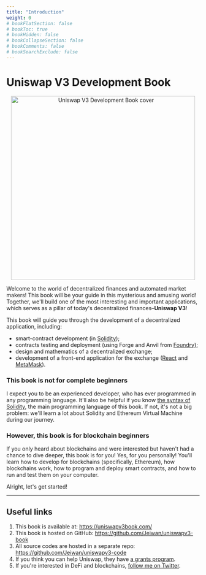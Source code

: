 ```yaml
---
title: "Introduction"
weight: 0
# bookFlatSection: false
# bookToc: true
# bookHidden: false
# bookCollapseSection: false
# bookComments: false
# bookSearchExclude: false
---
```


# Uniswap V3 Development Book

<p align="center">
<img src="/images/book.jpg" alt="Uniswap V3 Development Book cover" width="480"/>
</p>

Welcome to the world of decentralized finances and automated market makers! This book will be your guide in this
mysterious and amusing world! Together, we'll build one of the most interesting and important applications, which serves
as a pillar of today's decentralized finances–**Uniswap V3**!

This book will guide you through the development of a decentralized application, including:
- smart-contract development (in [Solidity](https://docs.soliditylang.org/en/latest/index.html));
- contracts testing and deployment (using Forge and Anvil from [Foundry](https://github.com/foundry-rs/foundry));
- design and mathematics of a decentralized exchange;
- development of a front-end application for the exchange ([React](https://reactjs.org/) and [MetaMask](https://metamask.io/)).

### This book is not for complete beginners
I expect you to be an experienced developer, who has ever programmed in any programming language. It'll also be helpful
if you know [the syntax of Solidity](https://docs.soliditylang.org/en/v0.8.17/introduction-to-smart-contracts.html),
the main programming language of this book. If not, it's not a big problem: we'll learn a lot about Solidity and
Ethereum Virtual Machine during our journey.

### However, this book is for blockchain beginners
If you only heard about blockchains and were interested but haven't had a chance to dive deeper, this book is for you!
Yes, for you personally! You'll learn how to develop for blockchains (specifically, Ethereum), how blockchains work, how
to program and deploy smart contracts, and how to run and test them on your computer.

Alright, let's get started!

---

## Useful links

1. This book is available at: https://uniswapv3book.com/
1. This book is hosted on GitHub: https://github.com/Jeiwan/uniswapv3-book
1. All source codes are hosted in a separate repo: https://github.com/Jeiwan/uniswapv3-code
1. If you think you can help Uniswap, they have [a grants program](https://www.notion.so/unigrants/Welcome-to-UNI-Grants-6e3e84967a984a5fb127ae749649ddc9).
1. If you're interested in DeFi and blockchains, [follow me on Twitter](https://twitter.com/jeiwan7).